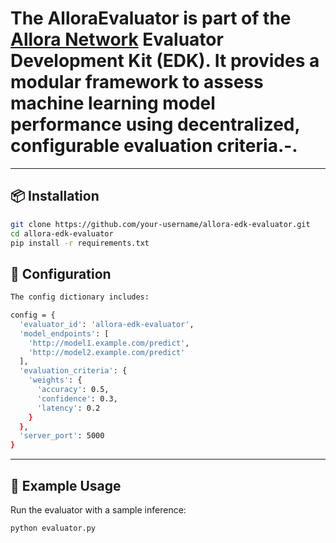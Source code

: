 # The AlloraEvaluator is part of the [Allora Network](https://allora.network) Evaluator Development Kit (EDK). It provides a modular framework to assess machine learning model performance using decentralized, configurable evaluation criteria.-.
---

## 📦 Installation
```bash
git clone https://github.com/your-username/allora-edk-evaluator.git
cd allora-edk-evaluator
pip install -r requirements.txt
```
## 🔧 Configuration
```bash
The config dictionary includes:

config = {
  'evaluator_id': 'allora-edk-evaluator',
  'model_endpoints': [
    'http://model1.example.com/predict',
    'http://model2.example.com/predict'
  ],
  'evaluation_criteria': {
    'weights': {
      'accuracy': 0.5,
      'confidence': 0.3,
      'latency': 0.2
    }
  },
  'server_port': 5000
}

```
---
## 🧪 Example Usage

Run the evaluator with a sample inference:
```
python evaluator.py
```

